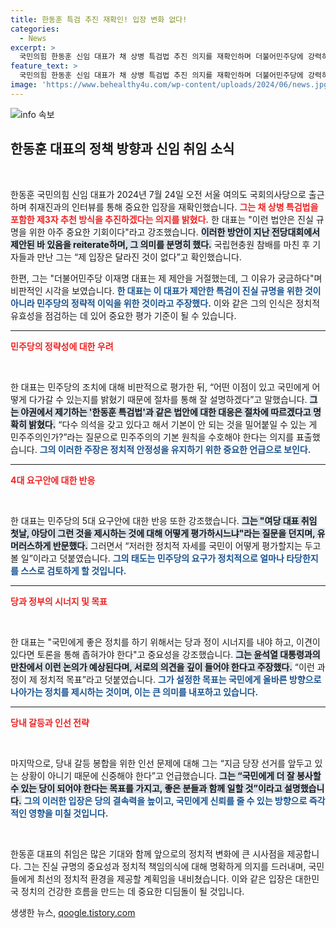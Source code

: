 ```yaml
---
title: 한동훈 특검 추진 재확인! 입장 변화 없다!
categories:
  - News
excerpt: >
  국민의힘 한동훈 신임 대표가 채 상병 특검법 추진 의지를 재확인하며 더불어민주당에 강력히 반박했다. 정치적 이해관계로 진실 규명을 외면하는 민주당의 태도에 대한 비판이 이어질 예정이다.
feature_text: >
  국민의힘 한동훈 신임 대표가 채 상병 특검법 추진 의지를 재확인하며 더불어민주당에 강력히 반박했다. 정치적 이해관계로 진실 규명을 외면하는 민주당의 태도에 대한 비판이 이어질 예정이다.
image: 'https://www.behealthy4u.com/wp-content/uploads/2024/06/news.jpg'
---
```


<p><img src="https://www.behealthy4u.com/wp-content/uploads/2024/06/news.jpg" alt="info 속보" /></p>

<h2 data-ke-size="size26">한동훈 대표의 정책 방향과 신임 취임 소식</h2>

<p data-ke-size="size16">&nbsp;</p>

<p>한동훈 국민의힘 신임 대표가 2024년 7월 24일 오전 서울 여의도 국회의사당으로 출근하며 취재진과의 인터뷰를 통해 중요한 입장을 재확인했습니다. <b><span style="color: #ee2323;">그는 채 상병 특검법을 포함한 제3자 추천 방식을 추진하겠다는 의지를 밝혔다.</span></b> 한 대표는 "이런 법안은 진실 규명을 위한 아주 중요한 기회이다"라고 강조했습니다. <b><span style="background-color: #21538527;">이러한 방안이 지난 전당대회에서 제안된 바 있음을 reiterate하며, 그 의미를 분명히 했다.</span></b> 국립현충원 참배를 마친 후 기자들과 만난 그는 “제 입장은 달라진 것이 없다”고 확인했습니다. </p>

<p>한편, 그는 "더불어민주당 이재명 대표는 제 제안을 거절했는데, 그 이유가 궁금하다"며 비판적인 시각을 보였습니다. <b><span style="color: #1a5490;">한 대표는 이 대표가 제안한 특검이 진실 규명을 위한 것이 아니라 민주당의 정략적 이익을 위한 것이라고 주장했다.</span></b> 이와 같은 그의 인식은 정치적 유효성을 점검하는 데 있어 중요한 평가 기준이 될 수 있습니다. </p>

<hr>

<p><b><span style="color: #ee2323;">민주당의 정략성에 대한 우려</span></b></p>

<p data-ke-size="size16">&nbsp;</p>

<p>한 대표는 민주당의 조치에 대해 비판적으로 평가한 뒤, “어떤 이점이 있고 국민에게 어떻게 다가갈 수 있는지를 밝혔기 때문에 절차를 통해 잘 설명하겠다”고 말했습니다. <b><span style="background-color: #21538527;">그는 야권에서 제기하는 '한동훈 특검법'과 같은 법안에 대한 대응은 절차에 따르겠다고 명확히 밝혔다.</span></b> “다수 의석을 갖고 있다고 해서 기본이 안 되는 것을 밀어붙일 수 있는 게 민주주의인가?”라는 질문으로 민주주의의 기본 원칙을 수호해야 한다는 의지를 표출했습니다. <b><span style="color: #1a5490;">그의 이러한 주장은 정치적 안정성을 유지하기 위한 중요한 언급으로 보인다.</span></b></p>

<hr>

<p><b><span style="color: #ee2323;">4대 요구안에 대한 반응</span></b></p>

<p data-ke-size="size16">&nbsp;</p>

<p>한 대표는 민주당의 5대 요구안에 대한 반응 또한 강조했습니다. <b><span style="background-color: #21538527;">그는 "여당 대표 취임 첫날, 야당이 그런 것을 제시하는 것에 대해 어떻게 평가하시느냐"라는 질문을 던지며, 유머러스하게 반문했다.</span></b> 그러면서 “저러한 정치적 자세를 국민이 어떻게 평가할지는 두고 볼 일”이라고 덧붙였습니다. <b><span style="color: #1a5490;">그의 태도는 민주당의 요구가 정치적으로 얼마나 타당한지를 스스로 검토하게 할 것입니다.</span></b></p>

<hr>

<p><b><span style="color: #ee2323;">당과 정부의 시너지 및 목표</span></b></p>

<p data-ke-size="size16">&nbsp;</p>

<p>한 대표는 "국민에게 좋은 정치를 하기 위해서는 당과 정이 시너지를 내야 하고, 이견이 있다면 토론을 통해 좁혀가야 한다"고 중요성을 강조했습니다. <b><span style="background-color: #21538527;">그는 윤석열 대통령과의 만찬에서 이런 논의가 예상된다며, 서로의 의견을 깊이 들어야 한다고 주장했다.</span></b> “이런 과정이 제 정치적 목표”라고 덧붙였습니다. <b><span style="color: #1a5490;">그가 설정한 목표는 국민에게 올바른 방향으로 나아가는 정치를 제시하는 것이며, 이는 큰 의미를 내포하고 있습니다.</span></b> </p>

<hr>

<p><b><span style="color: #ee2323;">당내 갈등과 인선 전략</span></b></p>

<p data-ke-size="size16">&nbsp;</p>

<p>마지막으로, 당내 갈등 봉합을 위한 인선 문제에 대해 그는 “지금 당장 선거를 앞두고 있는 상황이 아니기 때문에 신중해야 한다”고 언급했습니다. <b><span style="background-color: #21538527;">그는 “국민에게 더 잘 봉사할 수 있는 당이 되어야 한다는 목표를 가지고, 좋은 분들과 함께 일할 것”이라고 설명했습니다.</span></b> <b><span style="color: #1a5490;">그의 이러한 입장은 당의 결속력을 높이고, 국민에게 신뢰를 줄 수 있는 방향으로 즉각적인 영향을 미칠 것입니다.</span></b></p>

<p data-ke-size="size16">&nbsp;</p>

<p>한동훈 대표의 취임은 많은 기대와 함께 앞으로의 정치적 변화에 큰 시사점을 제공합니다. 그는 진실 규명의 중요성과 정치적 책임의식에 대해 명확하게 의지를 드러내며, 국민들에게 최선의 정치적 환경을 제공할 계획임을 내비쳤습니다. 이와 같은 입장은 대한민국 정치의 건강한 흐름을 만드는 데 중요한 디딤돌이 될 것입니다.</p>
생생한 뉴스, <a href="https://qoogle.tistory.com" rel="dofollow">qoogle.tistory.com</a>


